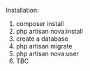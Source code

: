 Installation:

1) composer install
2) php artisan nova:install
3) create a database
4) php artisan migrate
5) php artisan nova:user
6) TBC
